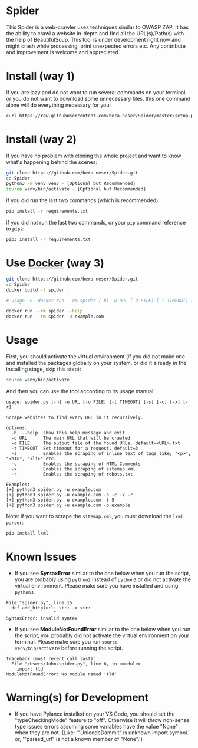 # Spider

This Spider is a web-crawler uses techniques similar to OWASP ZAP. It has the ability to crawl a website in-depth and find all the URL(s)/Path(s) with the help of BeautifulSoup. This tool is under development right now and might crash while processing, print unexpected errors etc. Any contribute and improvement is welcome and appreciated.


Install (way 1)
===============
If you are lazy and do not want to run several commands on your terminal, or you do not want to download some unnecessary files, this one command alone will do everything necessary for you:
```sh
curl https://raw.githubusercontent.com/bera-neser/Spider/master/setup.py | python3
```

Install (way 2)
===============
If you have no problem with cloning the whole project and want to know what's happening behind the scenes:
```sh
git clone https://github.com/bera-neser/Spider.git
cd Spider
python3 -m venv venv - [Optional but Recommended]
source venv/bin/activate - [Optional but Recommended]
```

if you did run the last two commands (which is recommended):
```sh
pip install -r requirements.txt
```

if you did not run the last two commands, or your <code>pip</code> command reference to <code>pip2</code>:
```sh
pip3 install -r requirements.txt
```

Use [Docker](https://docs.docker.com/get-docker/) (way 3)
===============
```sh
git clone https://github.com/bera-neser/Spider.git
cd Spider
docker build -t spider .

# usage ->  docker run --rm spider [-h] -U URL [-O FILE] [-T TIMEOUT] [-S] [-C]

docker run --rm spider --help
docker run --rm spider -U example.com

```


Usage
=====
First, you should activate the virtual environment (if you did not make one and installed the packages globally on your system, or did it already in the installing stage, skip this step):
```sh
source venv/bin/activate
```

And then you can use the tool according to its usage manual:
```
usage: spider.py [-h] -u URL [-o FILE] [-t TIMEOUT] [-s] [-c] [-x] [-r]

Scrape websites to find every URL in it recursively.

options:
  -h, --help  show this help message and exit
  -u URL      The main URL that will be crawled
  -o FILE     The output file of the found URLs. default=<URL>.txt
  -t TIMEOUT  Set timeout for a request. default=3
  -s          Enables the scraping of inline text of tags like; "<p>", "<h1>", "<li>" etc.
  -c          Enables the scraping of HTML Comments
  -x          Enables the scraping of sitemap.xml
  -r          Enables the scraping of robots.txt

Examples:
[+] python3 spider.py -u example.com
[+] python3 spider.py -u example.com -s -c -x -r
[+] python3 spider.py -u example.com -t 5
[+] python3 spider.py -u example.com -o example
```

Note: if you want to scrape the <code>sitemap.xml</code>, you must download the <code>lxml parser</code>:
```sh
pip install lxml
```

Known Issues
==========================
* If you see <b>SyntaxError</b> similar to the one below when you run the script, you are probably using <code>python2</code> instead of <code>python3</code> or did not activate the virtual environment. Please make sure you have installed and using <code>python3</code>.
```
File "spider.py", line 15
  def add_http(url: str) -> str:
                  ^
SyntaxError: invalid syntax
```

* If you see <b>ModuleNotFoundError</b> similar to the one below when you run the script, you probably did not activate the virtual environment on your terminal. Please make sure you run <code>source venv/bin/activate</code> before running the script.
```
Traceback (most recent call last):
  File "/Users/John/spider.py", line 6, in <module>
    import tld
ModuleNotFoundError: No module named 'tld'
```

Warning(s) for Development
==========================
* If you have Pylance installed on your VS Code, you should set the "typeCheckingMode" feature to "off". Otherwise it will throw non-sense type issues errors assuming some variables have the value "None" when they are not. (Like: '"UnicodeDammit" is unknown import symbol.' or, '"parsed_url" is not a known member of "None".')

